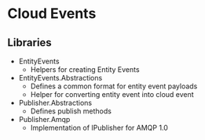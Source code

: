 # Cloud Events

## Libraries
- EntityEvents
  - Helpers for creating Entity Events
- EntityEvents.Abstractions
  - Defines a common format for entity event payloads
  - Helper for converting entity event into cloud event
- Publisher.Abstractions
  - Defines publish methods
- Publisher.Amqp
  - Implementation of IPublisher for AMQP 1.0
